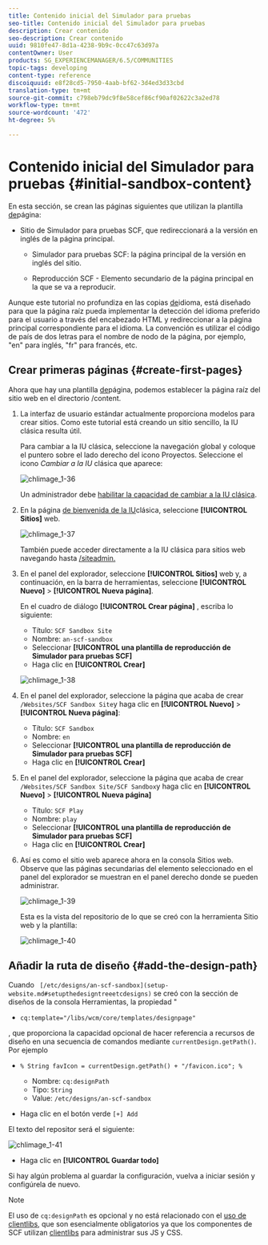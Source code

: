```yaml
---
title: Contenido inicial del Simulador para pruebas
seo-title: Contenido inicial del Simulador para pruebas
description: Crear contenido
seo-description: Crear contenido
uuid: 9810fe47-8d1a-4238-9b9c-0cc47c63d97a
contentOwner: User
products: SG_EXPERIENCEMANAGER/6.5/COMMUNITIES
topic-tags: developing
content-type: reference
discoiquuid: e8f28cd5-7950-4aab-bf62-3d4ed3d33cbd
translation-type: tm+mt
source-git-commit: c798eb79dc9f8e58cef86cf90af02622c3a2ed78
workflow-type: tm+mt
source-wordcount: '472'
ht-degree: 5%

---
```



# Contenido inicial del Simulador para pruebas {#initial-sandbox-content}

En esta sección, se crean las páginas siguientes que utilizan la plantilla [de](initial-app.md#createthepagetemplate)página:

* Sitio de Simulador para pruebas SCF, que redireccionará a la versión en inglés de la página principal.

   * Simulador para pruebas SCF: la página principal de la versión en inglés del sitio.

   * Reproducción SCF - Elemento secundario de la página principal en la que se va a reproducir.

Aunque este tutorial no profundiza en las copias [de](../../help/sites-administering/tc-prep.md)idioma, está diseñado para que la página raíz pueda implementar la detección del idioma preferido para el usuario a través del encabezado HTML y redireccionar a la página principal correspondiente para el idioma. La convención es utilizar el código de país de dos letras para el nombre de nodo de la página, por ejemplo, &quot;en&quot; para inglés, &quot;fr&quot; para francés, etc.

## Crear primeras páginas {#create-first-pages}

Ahora que hay una plantilla [de](initial-app.md#createthepagetemplate)página, podemos establecer la página raíz del sitio web en el directorio /content.

1. La interfaz de usuario estándar actualmente proporciona modelos para crear sitios. Como este tutorial está creando un sitio sencillo, la IU clásica resulta útil.

   Para cambiar a la IU clásica, seleccione la navegación global y coloque el puntero sobre el lado derecho del icono Proyectos. Seleccione el icono *Cambiar a la IU* clásica que aparece:

   ![chlimage_1-36](assets/chlimage_1-36.png)

   Un administrador debe [habilitar la capacidad de cambiar a la IU clásica](../../help/sites-administering/enable-classic-ui.md).

1. En la página [de bienvenida de la IU](http://localhost:4502/welcome.html)clásica, seleccione **[!UICONTROL Sitios]** web.

   ![chlimage_1-37](assets/chlimage_1-37.png)

   También puede acceder directamente a la IU clásica para sitios web navegando hasta [/siteadmin.](http://localhost:4502/siteadmin)

1. En el panel del explorador, seleccione **[!UICONTROL Sitios]** web y, a continuación, en la barra de herramientas, seleccione **[!UICONTROL Nuevo]** > **[!UICONTROL Nueva página]**.

   En el cuadro de diálogo **[!UICONTROL Crear página]** , escriba lo siguiente:

   * Título: `SCF Sandbox Site`
   * Nombre: `an-scf-sandbox`
   * Seleccionar **[!UICONTROL una plantilla de reproducción de Simulador para pruebas SCF]**
   * Haga clic en **[!UICONTROL Crear]**

   ![chlimage_1-38](assets/chlimage_1-38.png)

1. En el panel del explorador, seleccione la página que acaba de crear `/Websites/SCF Sandbox Site`y haga clic en **[!UICONTROL Nuevo]** > **[!UICONTROL Nueva página]**:

   * Título: `SCF Sandbox`
   * Nombre: `en`
   * Seleccionar **[!UICONTROL una plantilla de reproducción de Simulador para pruebas SCF]**
   * Haga clic en **[!UICONTROL Crear]**

1. En el panel del explorador, seleccione la página que acaba de crear `/Websites/SCF Sandbox Site/SCF Sandbox`y haga clic en **[!UICONTROL Nuevo]** > **[!UICONTROL Nueva página]**

   * Título: `SCF Play`
   * Nombre: `play`
   * Seleccionar **[!UICONTROL una plantilla de reproducción de Simulador para pruebas SCF]**
   * Haga clic en **[!UICONTROL Crear]**

1. Así es como el sitio web aparece ahora en la consola Sitios web. Observe que las páginas secundarias del elemento seleccionado en el panel del explorador se muestran en el panel derecho donde se pueden administrar.

   ![chlimage_1-39](assets/chlimage_1-39.png)

   Esta es la vista del repositorio de lo que se creó con la herramienta Sitio web y la plantilla:

   ![chlimage_1-40](assets/chlimage_1-40.png)

## Añadir la ruta de diseño {#add-the-design-path}

Cuando ` [/etc/designs/an-scf-sandbox](setup-website.md#setupthedesigntreeetcdesigns)` se creó con la sección de diseños de la consola Herramientas, la propiedad &quot;

* `cq:template="/libs/wcm/core/templates/designpage"`

, que proporciona la capacidad opcional de hacer referencia a recursos de diseño en una secuencia de comandos mediante `currentDesign.getPath()`. Por ejemplo

* `% String favIcon = currentDesign.getPath() + "/favicon.ico"; %`


   * Nombre: `cq:designPath`
   * Tipo: `String`
   * Value: `/etc/designs/an-scf-sandbox`

* Haga clic en el botón verde `[+] Add`

El texto del repositor será el siguiente:

![chlimage_1-41](assets/chlimage_1-41.png)

* Haga clic en **[!UICONTROL Guardar todo]**

Si hay algún problema al guardar la configuración, vuelva a iniciar sesión y configúrela de nuevo.

>[!NOTE]
>
>El uso de `cq:designPath` es opcional y no está relacionado con el [uso de clientlibs](develop-app.md#includeclientlibsintemplate), que son esencialmente obligatorios ya que los componentes de SCF utilizan [clientlibs](client-customize.md#clientlibs-for-scf) para administrar sus JS y CSS.


